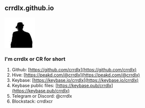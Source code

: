 ## crrdlx.github.io
![crrdlx](https://raw.githubusercontent.com/crrdlx/crrdlx.github.io/master/images/crrdlx.jpg)
### I'm crrdlx or CR for short
1. Github: [https://github.com/crrdlx](https://github.com/crrdlx)
2. Hive: [https://peakd.com/@crrdlx](https://peakd.com/@crrdlx)
3. Keybase: [https://keybase.io/crrdlx](https://keybase.io/crrdlx)
4. Keybase public files: [https://keybase.pub/crrdlx](https://keybase.pub/crrdlx)
5. Telegram or Discord: @crrdlx
6. Blockstack: crrdlxcr
